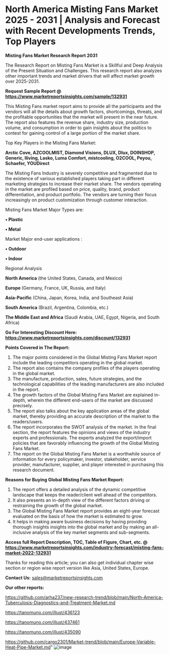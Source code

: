 # North America Misting Fans Market 2025 - 2031 | Analysis and Forecast with Recent Developments Trends, Top Players

<strong>Misting Fans Market Research Report 2031</strong>

The Research Report on Misting Fans Market is a Skillful and Deep Analysis of the Present Situation and Challenges. This research report also analyzes other important trends and market drivers that will affect market growth over 2025-2031.

<strong>Request Sample Report @ <a href=https://www.marketreportsinsights.com/sample/132931>https://www.marketreportsinsights.com/sample/132931</a></strong>

This Misting Fans market report aims to provide all the participants and the vendors will all the details about growth factors, shortcomings, threats, and the profitable opportunities that the market will present in the near future. The report also features the revenue share, industry size, production volume, and consumption in order to gain insights about the politics to contest for gaining control of a large portion of the market share.

Top Key Players in the Misting Fans Market:

<strong>Arctic Cove, AZCOOLMIST, Diamond Visions, DLUX, Dlux, DOINSHOP, Generic, Iliving, Lasko, Luma Comfort, mistcooling, O2COOL, Peyou, Schaefer, YOUDirect</strong>

The Misting Fans Industry is severely competitive and fragmented due to the existence of various established players taking part in different marketing strategies to increase their market share. The vendors operating in the market are profiled based on price, quality, brand, product differentiation, and product portfolio. The vendors are turning their focus increasingly on product customization through customer interaction.

Misting Fans Market Major Types are:

<strong>• Plastic

• Metal</strong>

Market Major end-user applications :

<strong>• Outdoor

• Indoor</strong>

Regional Analysis

</u><strong><b>North America</b></strong> (the United States, Canada, and Mexico)

<strong><b>Europe </b></strong>(Germany, France, UK, Russia, and Italy)

<strong><b>Asia-Pacific</b></strong> (China, Japan, Korea, India, and Southeast Asia)

<strong><b>South America</b></strong> (Brazil, Argentina, Colombia, etc.)

<strong><b>The Middle East and Africa</b></strong> (Saudi Arabia, UAE, Egypt, Nigeria, and South Africa)

<strong>Go For Interesting Discount Here: <a href=https://www.marketreportsinsights.com/discount/132931>https://www.marketreportsinsights.com/discount/132931</a></strong>

<strong>Points Covered in The Report:</strong>
<ol>
  <li>The major points considered in the Global Misting Fans Market report include the leading competitors operating in the global market.</li>
  <li>The report also contains the company profiles of the players operating in the global market.</li>
  <li>The manufacture, production, sales, future strategies, and the technological capabilities of the leading manufacturers are also included in the report.</li>
  <li>The growth factors of the Global Misting Fans Market are explained in-depth, wherein the different end-users of the market are discussed precisely.</li>
  <li>The report also talks about the key application areas of the global market, thereby providing an accurate description of the market to the readers/users.</li>
  <li>The report incorporates the SWOT analysis of the market. In the final section, the report features the opinions and views of the industry experts and professionals. The experts analyzed the export/import policies that are favorably influencing the growth of the Global Misting Fans Market.</li>
  <li>The report on the Global Misting Fans Market is a worthwhile source of information for every policymaker, investor, stakeholder, service provider, manufacturer, supplier, and player interested in purchasing this research document.</li>
</ol>
<strong>Reasons for Buying Global Misting Fans Market Report:</strong>

<ol>
  <li>The report offers a detailed analysis of the dynamic competitive landscape that keeps the reader/client well ahead of the competitors.</li>
  <li>It also presents an in-depth view of the different factors driving or restraining the growth of the global market.</li>
  <li>The Global Misting Fans Market report provides an eight-year forecast evaluated on the basis of how the market is estimated to grow.</li>
  <li>It helps in making aware business decisions by having providing thorough insights insights into the global market and by making an all-inclusive analysis of the key market segments and sub-segments.</li>
</ol>
<strong>Access full Report Description, TOC, Table of Figure, Chart, etc. @ <a href=https://www.marketreportsinsights.com/industry-forecast/misting-fans-market-2022-132931>https://www.marketreportsinsights.com/industry-forecast/misting-fans-market-2022-132931</a></strong>


Thanks for reading this article; you can also get individual chapter wise section or region wise report version like Asia, United States, Europe.

<strong>Contact Us:</strong>
sales@marketreportsinsights.com

<strong>Our other reports:</strong>

<a href=https://github.com/arha237/new-research-trend/blob/main/North-America-Tuberculosis-Diagnostics-and-Treatment-Market.md>https://github.com/arha237/new-research-trend/blob/main/North-America-Tuberculosis-Diagnostics-and-Treatment-Market.md</a>

<a href=https://tanomuno.com/illust/436123>https://tanomuno.com/illust/436123</a>

<a href=https://tanomuno.com/illust/437461>https://tanomuno.com/illust/437461</a>

<a href=https://tanomuno.com/illust/435090>https://tanomuno.com/illust/435090</a>

<a href=https://github.com/cargo2301/Market-trend/blob/main/Europe-Variable-Heat-Pipe-Market.md>https://github.com/cargo2301/Market-trend/blob/main/Europe-Variable-Heat-Pipe-Market.md</a>"
![image](https://github.com/user-attachments/assets/ff9d33ec-f577-4967-b3c0-3a257d2dfda8)
